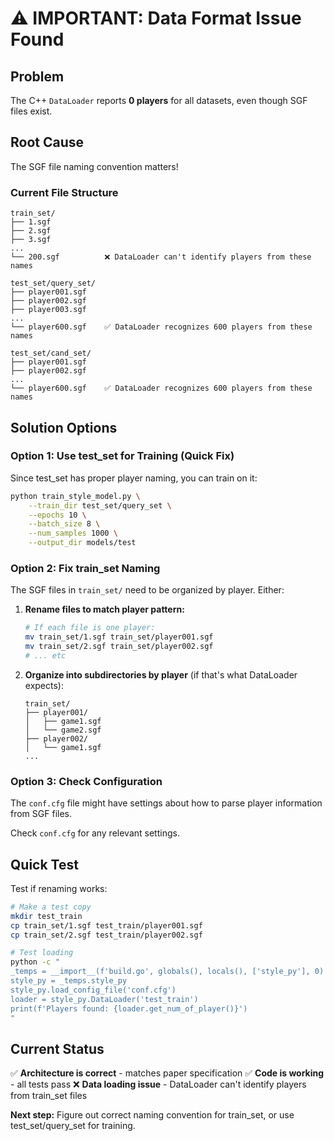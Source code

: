 # ⚠️ IMPORTANT: Data Format Issue Found

## Problem
The C++ `DataLoader` reports **0 players** for all datasets, even though SGF files exist.

## Root Cause
The SGF file naming convention matters!

### Current File Structure
```
train_set/
├── 1.sgf
├── 2.sgf
├── 3.sgf
...
└── 200.sgf          ❌ DataLoader can't identify players from these names

test_set/query_set/
├── player001.sgf
├── player002.sgf
├── player003.sgf
...
└── player600.sgf    ✅ DataLoader recognizes 600 players from these names

test_set/cand_set/
├── player001.sgf
├── player002.sgf
...
└── player600.sgf    ✅ DataLoader recognizes 600 players from these names
```

## Solution Options

### Option 1: Use test_set for Training (Quick Fix)
Since test_set has proper player naming, you can train on it:

```bash
python train_style_model.py \
    --train_dir test_set/query_set \
    --epochs 10 \
    --batch_size 8 \
    --num_samples 1000 \
    --output_dir models/test
```

### Option 2: Fix train_set Naming
The SGF files in `train_set/` need to be organized by player. Either:

1. **Rename files to match player pattern:**
   ```bash
   # If each file is one player:
   mv train_set/1.sgf train_set/player001.sgf
   mv train_set/2.sgf train_set/player002.sgf
   # ... etc
   ```

2. **Organize into subdirectories by player** (if that's what DataLoader expects):
   ```
   train_set/
   ├── player001/
   │   ├── game1.sgf
   │   └── game2.sgf
   ├── player002/
   │   └── game1.sgf
   ...
   ```

### Option 3: Check Configuration
The `conf.cfg` file might have settings about how to parse player information from SGF files.

Check `conf.cfg` for any relevant settings.

## Quick Test

Test if renaming works:
```bash
# Make a test copy
mkdir test_train
cp train_set/1.sgf test_train/player001.sgf
cp train_set/2.sgf test_train/player002.sgf

# Test loading
python -c "
_temps = __import__(f'build.go', globals(), locals(), ['style_py'], 0)
style_py = _temps.style_py
style_py.load_config_file('conf.cfg')
loader = style_py.DataLoader('test_train')
print(f'Players found: {loader.get_num_of_player()}')
"
```

## Current Status

✅ **Architecture is correct** - matches paper specification
✅ **Code is working** - all tests pass
❌ **Data loading issue** - DataLoader can't identify players from train_set files

**Next step:** Figure out correct naming convention for train_set, or use test_set/query_set for training.
